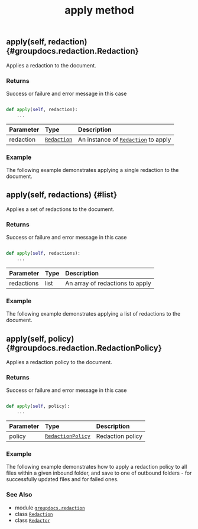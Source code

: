 ﻿---
title: apply method
second_title: GroupDocs.Redaction for Python via .NET API References
description: 
type: docs
weight: 20
url: /groupdocs.redaction/redactor/apply/
is_root: false
---

## apply(self, redaction) {#groupdocs.redaction.Redaction}

Applies a redaction to the document.


### Returns 


Success or failure and error message in this case


```python

def apply(self, redaction):
    ...
```


| Parameter | Type | Description |
| :- | :- | :- |
| redaction | [`Redaction`](/redaction/python-net/groupdocs.redaction/redaction) | An instance of [`Redaction`](/redaction/python-net/groupdocs.redaction/redaction) to apply |

### Example 


The following example demonstrates applying a single redaction to the document.


## apply(self, redactions) {#list}

Applies a set of redactions to the document.


### Returns 


Success or failure and error message in this case


```python

def apply(self, redactions):
    ...
```


| Parameter | Type | Description |
| :- | :- | :- |
| redactions | list | An array of redactions to apply |

### Example 


The following example demonstrates applying a list of redactions to the document.


## apply(self, policy) {#groupdocs.redaction.RedactionPolicy}

Applies a redaction policy to the document.


### Returns 


Success or failure and error message in this case


```python

def apply(self, policy):
    ...
```


| Parameter | Type | Description |
| :- | :- | :- |
| policy | [`RedactionPolicy`](/redaction/python-net/groupdocs.redaction/redactionpolicy) | Redaction policy |

### Example 


The following example demonstrates how to apply a redaction policy to all files within a given inbound folder, and save to one of outbound folders - for successfully updated files and for failed ones.



### See Also
* module [`groupdocs.redaction`](../../)
* class [`Redaction`](/redaction/python-net/groupdocs.redaction/redaction)
* class [`Redactor`](/redaction/python-net/groupdocs.redaction/redactor)
